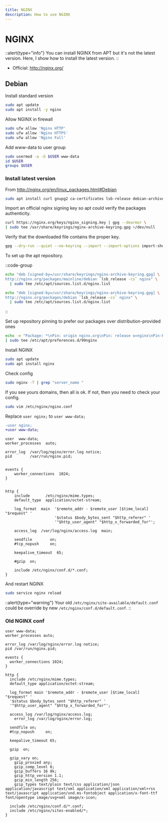 ```yaml
---
title: NGINX
description: How to use NGINX
---
```


# NGINX

::alert{type="info"}
You can install NGINX from APT but it's not the latest version. Here, I show how to install the latest version.
::

- Official: <http://nginx.org/>

## Debian

Install standard version

```bash
sudo apt update
sudo apt install -y nginx
```

Allow NGINX in firewall

```bash
sudo ufw allow 'Nginx HTTP'
sudo ufw allow 'Nginx HTTPS'
sudo ufw allow 'Nginx Full'
```

Add www-data to user group

```bash
sudo usermod -a -G $USER www-data
id $USER
groups $USER
```

### Install latest version

From <http://nginx.org/en/linux_packages.html#Debian>

```bash
sudo apt install curl gnupg2 ca-certificates lsb-release debian-archive-keyring
```

Import an official nginx signing key so apt could verify the packages authenticity.

```bash
curl https://nginx.org/keys/nginx_signing.key | gpg --dearmor \
| sudo tee /usr/share/keyrings/nginx-archive-keyring.gpg >/dev/null
```

Verify that the downloaded file contains the proper key.

```bash
gpg --dry-run --quiet --no-keyring --import --import-options import-show /usr/share/keyrings/nginx-archive-keyring.gpg
```

To set up the apt repository.

::code-group
  ```bash [Mainline]
  echo "deb [signed-by=/usr/share/keyrings/nginx-archive-keyring.gpg] \
  http://nginx.org/packages/mainline/debian `lsb_release -cs` nginx" \
    | sudo tee /etc/apt/sources.list.d/nginx.list
  ```
  ```bash [Stable]
  echo "deb [signed-by=/usr/share/keyrings/nginx-archive-keyring.gpg] \
  http://nginx.org/packages/debian `lsb_release -cs` nginx" \
    | sudo tee /etc/apt/sources.list.d/nginx.list
  ```
::

Set up repository pinning to prefer our packages over distribution-provided ones

```bash
echo -e "Package: *\nPin: origin nginx.org\nPin: release o=nginx\nPin-Priority: 900\n" \
| sudo tee /etc/apt/preferences.d/99nginx
```

Install NGINX

```bash
sudo apt update
sudo apt install nginx
```

Check config

```bash
sudo nginx -T | grep "server_name "
```

If you see yours domains, then all is ok. If not, then you need to check your config.

```bash
sudo vim /etc/nginx/nginx.conf
```

Replace `user nginx;` to `user www-data;`

```diff [/etc/nginx/nginx.conf]
-user nginx;
+user www-data;
```

```nginx [/etc/nginx/nginx.conf]
user  www-data;
worker_processes  auto;

error_log  /var/log/nginx/error.log notice;
pid        /var/run/nginx.pid;


events {
    worker_connections  1024;
}


http {
    include       /etc/nginx/mime.types;
    default_type  application/octet-stream;

    log_format  main  '$remote_addr - $remote_user [$time_local] "$request" '
                      '$status $body_bytes_sent "$http_referer" '
                      '"$http_user_agent" "$http_x_forwarded_for"';

    access_log  /var/log/nginx/access.log  main;

    sendfile        on;
    #tcp_nopush     on;

    keepalive_timeout  65;

    #gzip  on;

    include /etc/nginx/conf.d/*.conf;
}
```

And restart NGINX

```bash
sudo service nginx reload
```

::alert{type="warning"}
Your old `/etc/nginx/site-available/default.conf` could be override by new `/etc/nginx/conf.d/default.conf`.
::

### Old NGINX conf

```nginx
user www-data;
worker_processes auto;

error_log /var/log/nginx/error.log notice;
pid /var/run/nginx.pid;

events {
  worker_connections 1024;
}

http {
  include /etc/nginx/mime.types;
  default_type application/octet-stream;

  log_format main '$remote_addr - $remote_user [$time_local] "$request" '
  '$status $body_bytes_sent "$http_referer" '
  '"$http_user_agent" "$http_x_forwarded_for"';

  access_log /var/log/nginx/access.log;
	error_log /var/log/nginx/error.log;

  sendfile on;
  #tcp_nopush     on;

  keepalive_timeout 65;

  gzip  on;

  gzip_vary on;
	gzip_proxied any;
	gzip_comp_level 6;
	gzip_buffers 16 8k;
	gzip_http_version 1.1;
	gzip_min_length 256;
	gzip_types text/plain text/css application/json application/javascript text/xml application/xml application/xml+rss text/javascript application/vnd.ms-fontobject application/x-font-ttf font/opentype image/svg+xml image/x-icon;

  include /etc/nginx/conf.d/*.conf;
  include /etc/nginx/sites-enabled/*;
}
```
